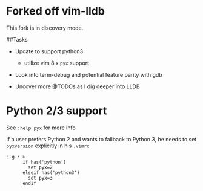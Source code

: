 # Forked off vim-lldb

This fork is in discovery mode.

##Tasks


* Update to support python3
  * utilize vim 8.x `pyx` support

* Look into term-debug and potential feature parity with gdb

* Uncover more @TODOs as I dig deeper into LLDB






# Python 2/3 support

  See `:help pyx` for more info


  If a user prefers Python 2 and wants to fallback to Python 3, he needs to set `pyxversion` explicitly in his `.vimrc`

    E.g.: >
          if has('python')
            set pyx=2
          elseif has('python3')
            set pyx=3
          endif

